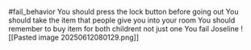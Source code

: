 #fail_behavior 
You should press the lock button before going out 
You should take the item that people give you into your room 
You should remember to buy item for both childrent not just one 
You fail 
Joseline 
![[Pasted image 20250612080129.png]]






